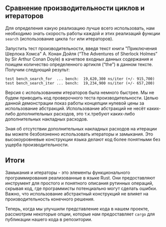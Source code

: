 ## Сравнение производительности циклов и итераторов

Для определения какую реализацию лучше всего использовать, нам необходимо знать
скорость работы каждой и этих реализаций функции `search` (использование цикла `for`
или итераторов).

Запустить тест производительности, введя текст книги "Приключения Шерлока Хомса"
А. Конан Дойля (“The Adventures of Sherlock Holmes” by Sir Arthur Conan Doyle)
в качетвое входных данных содержания и поищем количество определенного артикля
(“the”) в данном тексте. Получим следующий результ:

```text
test bench_search_for  ... bench:  19,620,300 ns/iter (+/- 915,700)
test bench_search_iter ... bench:  19,234,900 ns/iter (+/- 657,200)
```

Версия с использованием итераторов была немного быстрее. Мы не будем приводить код
проверочного теста производительности. Целью данной демонстрации показ работы
концепции нулевой цены за использование абстракций. Использование абстракций не
несёт каких-либо дополнительных расходов, это т.к.требуют каких-либо
дополнительных накладных расходов.

Зная об отсутствии дополнительных накладных расходов на итерации вы можете безбоязненно
использовать итераторы и замыкания. Это высокоуровневые конструкции языка делают
код более понятными без ущерба производительности.

## Итоги

Замыкания и итераторы - это элементы функционального программирования реализованные
в языке Rust. Они предоставляют инструмент для простого и понятного описания рутинных
операций, скрывая код, где программисты потенциально могут сделать ошибки. Важно, что
использование абстрактный конструкций не влияет на производительность конечного
решения.

<!-- Are we going to cover which other elements of rust are zero-cost
abstractions, somewhere? Might be good to cross ref or, if we've already
covered, give a brief list or a way to identify them -->
<!-- Zero-cost abstraction in Rust is more about a design philosophy and a goal
we keep in mind; ёall abstractions in Rust strive to be zero-cost abstractions,
and if they aren't, it's considered a bug. There will always be some bugs. I've
reworded a bit to not make it sound as much like something we could list.
/Carol -->

Теперь, когда мы улучшили представление кода в нашем проекте, рассмотрим некоторые
опции, которые нам предоставляет `cargo` для публикации нашего кода в репозитории.
